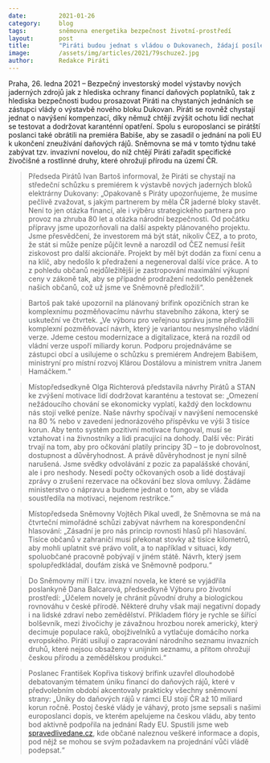```yaml
---
date:         2021-01-26 
category:     blog
tags:         sněmovna energetika bezpečnost životní-prostředí
layout:       post
title:        "Piráti budou jednat s vládou o Dukovanech, žádají posílení motivace k dodržování karantény a zasílají dopis premiérovi, aby změnil váhavý postoj k boji s daňovými ráji"
image:        /assets/img/articles/2021/79schuze2.jpg
author:       Redakce Piráti
---
```



Praha, 26. ledna 2021 – Bezpečný investorský model výstavby nových jaderných zdrojů jak z hlediska ochrany financí daňových poplatníků, tak z hlediska bezpečnosti budou prosazovat Piráti na chystaných jednáních se zástupci vlády o výstavbě nového bloku Dukovan. Piráti se rovněž chystají jednat o navýšení kompenzací, díky němuž chtějí zvýšit ochotu lidí nechat se testovat a dodržovat karanténní opatření. Spolu s europoslanci se pirátští poslanci také obrátili na premiéra Babiše, aby se zasadil o jednání na poli EU k ukončení zneužívání daňových rájů. Sněmovna se má v tomto týdnu také zabývat tzv. invazivní novelou, do níž chtějí Piráti zařadit specifické živočišné a rostlinné druhy, které ohrožují přírodu na území ČR.

> Předseda Pirátů Ivan Bartoš informoval, že Piráti se chystají na středeční schůzku s premiérem k výstavbě nových jaderných bloků elektrárny Dukovany: „Opakovaně s Piráty upozorňujeme, že musíme pečlivě zvažovat, s jakým partnerem by měla ČR jaderné bloky stavět. Není to jen otázka financí, ale i výběru strategického partnera pro provoz na zhruba 80 let a otázka národní bezpečnosti. Od počátku přípravy jsme upozorňovali na další aspekty plánovaného projektu. Jsme přesvědčení, že investorem má být stát, nikoliv ČEZ, a to proto, že stát si může peníze půjčit levně a narozdíl od ČEZ nemusí řešit ziskovost pro další akcionáře. Projekt by měl být dodán za fixní cenu a na klíč, aby nedošlo k předražení a negeneroval další více práce. A to z pohledu občanů nejdůležitější je zastropování maximální výkupní ceny v zákoně tak, aby se případné prodražení nedotklo peněženek našich občanů, což už jsme ve Sněmovně předložili“. 

> Bartoš pak také upozornil na plánovaný brífink opozičních stran ke komplexnímu pozměňovacímu návrhu stavebního zákona, který se uskuteční ve čtvrtek. „Ve výboru pro veřejnou správu jsme předložili komplexní pozměňovací návrh, který je variantou nesmyslného vládní verze. Jdeme cestou modernizace a digitalizace, která na rozdíl od vládní verze uspoří miliardy korun. Podporu projednáváme se zástupci obcí a usilujeme o schůzku s premiérem Andrejem Babišem, ministryní pro místní rozvoj Klárou Dostálovu a ministrem vnitra Janem Hamáčkem.“

> Místopředsedkyně Olga Richterová představila návrhy Pirátů a STAN ke zvýšení motivace lidí dodržovat karanténu a testovat se: „Omezení nežádoucího chování se ekonomicky vyplatí, každý den lockdownu nás stojí velké peníze. Naše návrhy spočívají v navýšení nemocenské na 80 % nebo v zavedení jednorázového příspěvku ve výši 3 tisíce korun. Aby tento systém pozitivní motivace fungoval, musí se vztahovat i na živnostníky a lidi pracující na dohody. Další věc: Piráti trvají na tom, aby pro očkování platily principy 3D – to je dobrovolnost, dostupnost a důvěryhodnost. A právě důvěryhodnost je nyní silně narušená. Jsme svědky odvolávání z pozic za papalášské chování, ale i pro neshody. Nesedí počty očkovaných osob a lidé dostávají zprávy o zrušení rezervace na očkování bez slova omluvy. Žádáme ministerstvo o nápravu a budeme jednat o tom, aby se vláda soustředila na motivaci, nejenom restrikce.“

> Místopředseda Sněmovny Vojtěch Pikal uvedl, že Sněmovna se má na čtvrteční mimořádné schůzi zabývat návrhem na korespondenční hlasování: „Zásadní je pro nás princip rovnosti hlasů při hlasování. Tisíce občanů v zahraničí musí překonat stovky až tisíce kilometrů, aby mohli uplatnit své právo volit, a to například v situaci, kdy spoluobčané pracovně pobývají v jiném státě. Návrh, který jsem spolupředkládal, doufám získá ve Sněmovně podporu.“

> Do Sněmovny míří i tzv. invazní novela, ke které se vyjádřila poslankyně Dana Balcarová, předsedkyně Výboru pro životní prostředí: „Účelem novely je chránit původní druhy a biologickou rovnováhu v české přírodě. Některé druhy však mají negativní dopady i na lidské zdraví nebo zemědělství. Příkladem flóry je rychle se šířící bolševník, mezi živočichy je závažnou hrozbou norek americký, který decimuje populace raků, obojživelníků a vytlačuje domácího norka evropského. Piráti usilují o zapracování národního seznamu invazních druhů, které nejsou obsaženy v unijním seznamu, a přitom ohrožují českou přírodu a zemědělskou produkci.“

> Poslanec František Kopřiva tiskový brífink uzavřel dlouhodobě debatovaným tématem úniku financí do daňových rájů, které v předvolebním období akcentovaly prakticky všechny sněmovní strany: „Úniky do daňových rájů v rámci EU stojí ČR až 10 miliard korun ročně. Postoj české vlády je váhavý, proto jsme sepsali s našimi europoslanci dopis, ve kterém apelujeme na českou vládu, aby tento bod aktivně podpořila na jednání Rady EU. Spustili jsme web [spravedlivedane.cz](https://spravedlivedane.cz), kde občané naleznou veškeré informace a dopis, pod nějž se mohou se svým požadavkem na projednání vůči vládě podepsat.“
